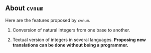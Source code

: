 About `cvnum`
-------------

Here are the features proposed by `cvnum`.

   1. Conversion of natural integers from one base to another.

   1. Textual version of integers in several languages. **Proposing new translations can be done without being a programmer.**
<!--
   1. Conversion of textual versions of natural integers to their digital value (the translation can fixed some errors like basic mispellings).
-->
